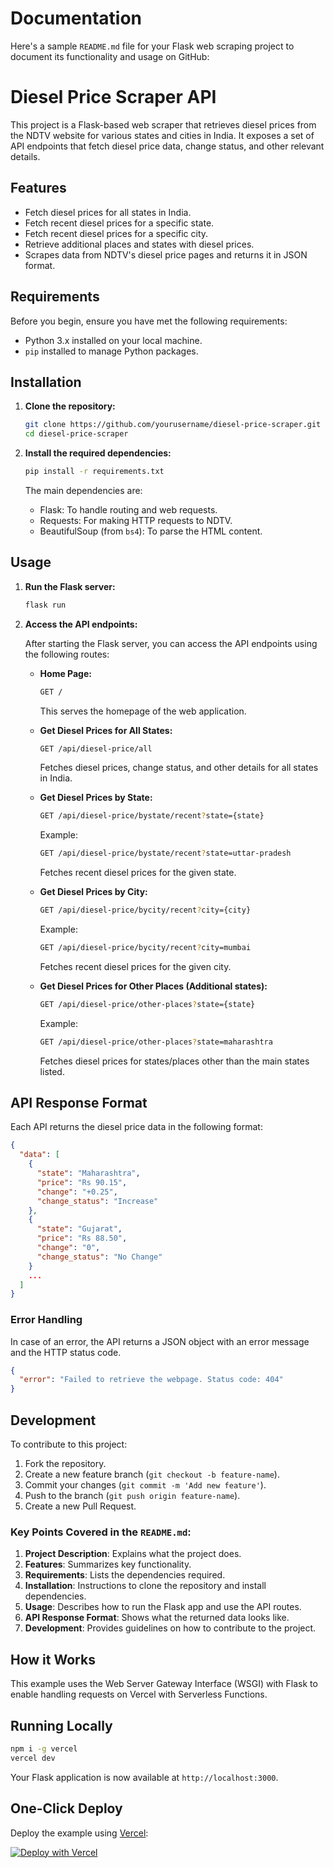 # Documentation

Here's a sample `README.md` file for your Flask web scraping project to document its functionality and usage on GitHub:

# Diesel Price Scraper API

This project is a Flask-based web scraper that retrieves diesel prices from the NDTV website for various states and cities in India. It exposes a set of API endpoints that fetch diesel price data, change status, and other relevant details.

## Features

- Fetch diesel prices for all states in India.
- Fetch recent diesel prices for a specific state.
- Fetch recent diesel prices for a specific city.
- Retrieve additional places and states with diesel prices.
- Scrapes data from NDTV's diesel price pages and returns it in JSON format.

## Requirements

Before you begin, ensure you have met the following requirements:

- Python 3.x installed on your local machine.
- `pip` installed to manage Python packages.

## Installation

1. **Clone the repository:**

   ```bash
   git clone https://github.com/yourusername/diesel-price-scraper.git
   cd diesel-price-scraper
   ```

2. **Install the required dependencies:**

   ```bash
   pip install -r requirements.txt
   ```

   The main dependencies are:
   - Flask: To handle routing and web requests.
   - Requests: For making HTTP requests to NDTV.
   - BeautifulSoup (from `bs4`): To parse the HTML content.

## Usage

1. **Run the Flask server:**

   ```bash
   flask run
   ```

2. **Access the API endpoints:**

   After starting the Flask server, you can access the API endpoints using the following routes:

   - **Home Page:**

     ```bash
     GET /
     ```

     This serves the homepage of the web application.

   - **Get Diesel Prices for All States:**

     ```bash
     GET /api/diesel-price/all
     ```

     Fetches diesel prices, change status, and other details for all states in India.

   - **Get Diesel Prices by State:**

     ```bash
     GET /api/diesel-price/bystate/recent?state={state}
     ```

     Example:

     ```bash
     GET /api/diesel-price/bystate/recent?state=uttar-pradesh
     ```

     Fetches recent diesel prices for the given state.

   - **Get Diesel Prices by City:**

     ```bash
     GET /api/diesel-price/bycity/recent?city={city}
     ```

     Example:

     ```bash
     GET /api/diesel-price/bycity/recent?city=mumbai
     ```

     Fetches recent diesel prices for the given city.

   - **Get Diesel Prices for Other Places (Additional states):**

     ```bash
     GET /api/diesel-price/other-places?state={state}
     ```

     Example:

     ```bash
     GET /api/diesel-price/other-places?state=maharashtra
     ```

     Fetches diesel prices for states/places other than the main states listed.

## API Response Format

Each API returns the diesel price data in the following format:

```json
{
  "data": [
    {
      "state": "Maharashtra",
      "price": "Rs 90.15",
      "change": "+0.25",
      "change_status": "Increase"
    },
    {
      "state": "Gujarat",
      "price": "Rs 88.50",
      "change": "0",
      "change_status": "No Change"
    }
    ...
  ]
}
```

### Error Handling

In case of an error, the API returns a JSON object with an error message and the HTTP status code.

```json
{
  "error": "Failed to retrieve the webpage. Status code: 404"
}
```

## Development

To contribute to this project:

1. Fork the repository.
2. Create a new feature branch (`git checkout -b feature-name`).
3. Commit your changes (`git commit -m 'Add new feature'`).
4. Push to the branch (`git push origin feature-name`).
5. Create a new Pull Request.


### Key Points Covered in the `README.md`:
1. **Project Description**: Explains what the project does.
2. **Features**: Summarizes key functionality.
3. **Requirements**: Lists the dependencies required.
4. **Installation**: Instructions to clone the repository and install dependencies.
5. **Usage**: Describes how to run the Flask app and use the API routes.
6. **API Response Format**: Shows what the returned data looks like.
7. **Development**: Provides guidelines on how to contribute to the project.


## How it Works

This example uses the Web Server Gateway Interface (WSGI) with Flask to enable handling requests on Vercel with Serverless Functions.

## Running Locally

```bash
npm i -g vercel
vercel dev
```

Your Flask application is now available at `http://localhost:3000`.

## One-Click Deploy

Deploy the example using [Vercel](https://vercel.com?utm_source=github&utm_medium=readme&utm_campaign=vercel-examples):

[![Deploy with Vercel](https://vercel.com/button)](https://vercel.com/new/clone?repository-url=https%3A%2F%2Fgithub.com%2Fvercel%2Fexamples%2Ftree%2Fmain%2Fpython%2Fflask3&demo-title=Flask%203%20%2B%20Vercel&demo-description=Use%20Flask%203%20on%20Vercel%20with%20Serverless%20Functions%20using%20the%20Python%20Runtime.&demo-url=https%3A%2F%2Fflask3-python-template.vercel.app%2F&demo-image=https://assets.vercel.com/image/upload/v1669994156/random/flask.png)
